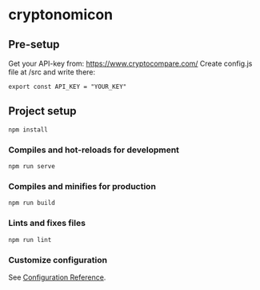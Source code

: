# cryptonomicon

## Pre-setup

Get your API-key from: https://www.cryptocompare.com/
Create config.js file at /src and write there:
```
export const API_KEY = "YOUR_KEY"
```

## Project setup
```
npm install
```

### Compiles and hot-reloads for development
```
npm run serve
```

### Compiles and minifies for production
```
npm run build
```

### Lints and fixes files
```
npm run lint
```

### Customize configuration
See [Configuration Reference](https://cli.vuejs.org/config/).
